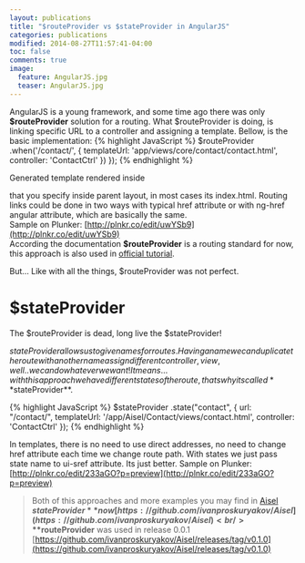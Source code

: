 ```yaml
---
layout: publications
title: "$routeProvider vs $stateProvider in AngularJS"
categories: publications
modified: 2014-08-27T11:57:41-04:00
toc: false
comments: true
image:
  feature: AngularJS.jpg
  teaser: AngularJS.jpg
---
```


AngularJS is a young framework, and some time ago there was only **$routeProvider** solution for a routing.
What $routeProvider is doing, is linking specific URL to a controller and assigning a template.
Bellow, is the basic implementation:
{% highlight JavaScript %}
$routeProvider
        .when('/contact/', {
            templateUrl: 'app/views/core/contact/contact.html',
            controller: 'ContactCtrl'
        })
});
{% endhighlight %}

Generated template rendered inside **<div ng-view></div>** that you specify inside parent layout, in most cases its index.html.
Routing links could be done in two ways with typical href attribute or with ng-href angular attribute, which are basically the same.<br/>
Sample on Plunker: [http://plnkr.co/edit/uwYSb9](http://plnkr.co/edit/uwYSb9)<br/>
According the documentation **$routeProvider** is a routing standard for now, this approach is also used in [official tutorial](https://docs.angularjs.org/tutorial).<br/>

But… Like with all the things, $routeProvider was not perfect.




# $stateProvider
The $routeProvider is dead, long live the $stateProvider!

$stateProvider allows us to give names for routes. Having a name we can duplicate the route with another name assign different controller, view, well.. we can do whatever we want!
It means… with this approach we have different states of the route, thats why its called **$stateProvider**.

{% highlight JavaScript %}
$stateProvider
            .state("contact", {
                url: "/contact/",
                templateUrl: '/app/Aisel/Contact/views/contact.html',
                controller: 'ContactCtrl'
            });
{% endhighlight %}

In templates, there is no need to use direct addresses, no need to change href attribute each time we change route path. With states we just pass state name to ui-sref attribute. Its just better.
Sample on Plunker: [http://plnkr.co/edit/233aGO?p=preview](http://plnkr.co/edit/233aGO?p=preview)

> Both of this approaches and more examples you may find in [Aisel](https://github.com/ivanproskuryakov/Aisel)<br/>
> **$stateProvider** now [https://github.com/ivanproskuryakov/Aisel](https://github.com/ivanproskuryakov/Aisel)<br/>
> **$routeProvider** was used in release 0.0.1 [https://github.com/ivanproskuryakov/Aisel/releases/tag/v0.1.0](https://github.com/ivanproskuryakov/Aisel/releases/tag/v0.1.0)
